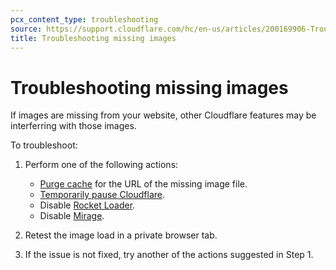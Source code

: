 ```yaml
---
pcx_content_type: troubleshooting
source: https://support.cloudflare.com/hc/en-us/articles/200169906-Troubleshooting-missing-images
title: Troubleshooting missing images
---
```


# Troubleshooting missing images

If images are missing from your website, other Cloudflare features may be interferring with those images.

To troubleshoot:

1. Perform one of the following actions:
    
    - [Purge cache](/cache/how-to/purge-cache) for the URL of the missing image file.
    - [Temporarily pause Cloudflare](/fundamentals/setup/manage-domains/pause-cloudflare/).
    - Disable [Rocket Loader](/speed/optimization/content/rocket-loader/enable/).
    - Disable [Mirage](/speed/optimization/images/mirage/#enable-mirage).
    
2. Retest the image load in a private browser tab.
3. If the issue is not fixed, try another of the actions suggested in Step 1.